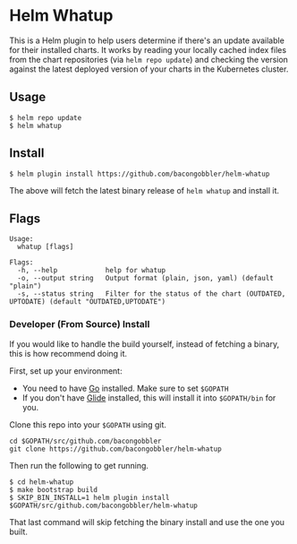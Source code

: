 # Helm Whatup

This is a Helm plugin to help users determine if there's an update available for their installed charts. It works by reading your locally cached index files from the chart repositories (via `helm repo update`) and checking the version against the latest deployed version of your charts in the Kubernetes cluster.

## Usage

```
$ helm repo update
$ helm whatup
```

## Install

```
$ helm plugin install https://github.com/bacongobbler/helm-whatup
```

The above will fetch the latest binary release of `helm whatup` and install it.

## Flags

```
Usage:
  whatup [flags]

Flags:
  -h, --help            help for whatup
  -o, --output string   Output format (plain, json, yaml) (default "plain")
  -s, --status string   Filter for the status of the chart (OUTDATED, UPTODATE) (default "OUTDATED,UPTODATE")
```

### Developer (From Source) Install

If you would like to handle the build yourself, instead of fetching a binary,
this is how recommend doing it.

First, set up your environment:

- You need to have [Go](http://golang.org) installed. Make sure to set `$GOPATH`
- If you don't have [Glide](http://glide.sh) installed, this will install it into
  `$GOPATH/bin` for you.

Clone this repo into your `$GOPATH` using git.

```
cd $GOPATH/src/github.com/bacongobbler
git clone https://github.com/bacongobbler/helm-whatup
```

Then run the following to get running.

```
$ cd helm-whatup
$ make bootstrap build
$ SKIP_BIN_INSTALL=1 helm plugin install $GOPATH/src/github.com/bacongobbler/helm-whatup
```

That last command will skip fetching the binary install and use the one you
built.
